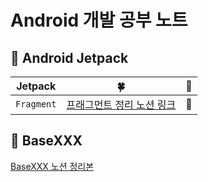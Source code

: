 # Android 개발 공부 노트
## 🎯 Android Jetpack
| Jetpack | 🍀 | 🏴 |
|---|:---:|---:|
| `Fragment` | [프래그먼트 정리 노션 링크](https://www.notion.so/Fragment-1325b308f6aa4290bc8c3c2a557ff08d?pvs=4) | 🔵 |

## 🎯 BaseXXX
[BaseXXX 노션 정리본](https://www.notion.so/BaseXXX-abdf6815e55e4a829892b921b191fd5f?pvs=4)
